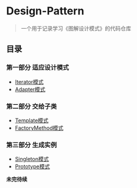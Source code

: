 # Design-Pattern
> 一个用于记录学习《图解设计模式》的代码仓库


## 目录
### 第一部分 适应设计模式
- [Iterator模式](src/Iterator/README.md)
- [Adapter模式](src/Adapter/README.md)
### 第二部分 交给子类
- [Template模式](src/TemplateMethod/README.md)
- [FactoryMethod模式](src/FactoryMethod/README.md)
### 第三部分 生成实例
- [Singleton模式](src/Singleton/README.md)
- [Prototype模式](src/Prototype/README.md)

**未完待续**